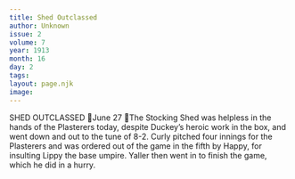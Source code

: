 ```yaml
---
title: Shed Outclassed
author: Unknown
issue: 2
volume: 7
year: 1913
month: 16
day: 2
tags:
layout: page.njk
image:
---
```

SHED OUTCLASSED June 27 The Stocking Shed was helpless in the hands of the Plasterers today, despite Duckey’s heroic work in the box, and went down and out to the tune of 8-2. Curly pitched four innings for the Plasterers and was ordered out of the game in the fifth by Happy, for insulting Lippy the base umpire. Yaller then went in to finish the game, which he did in a hurry. 
